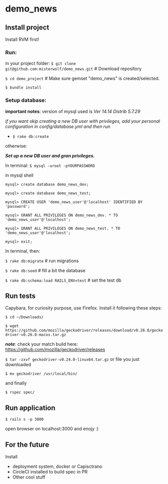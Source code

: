 # demo_news

## Install project
Install RVM first!

### Run:
in your project folder:
`$ git clone git@github.com:misterwolf/demo_news.git` # Download repository

`$ cd demo_project` # Make sure gemset "demo_news" is created/selected.

`$ bundle install`

### Setup database:

**important notes**: version of mysql used is _Ver 14.14 Distrib 5.7.29_

_if you want skip creating a new DB user with privileges, add your personal configuration in *config/database.yml* and then run_ 
   - `$ rake db:create`

otherwise:

***Set up a new DB user and gran privileges.***

In terminal:
`$ mysql -uroot -pYOURPASSWORD`

in mysql shell

`mysql> create database demo_news_dev;`

`mysql> create database demo_news_test;`

`mysql> CREATE USER 'demo_news_user'@'localhost' IDENTIFIED BY 'password';`

`mysql> GRANT ALL PRIVILEGES ON demo_news_dev. * TO 'demo_news_user'@'localhost';`

`mysql> GRANT ALL PRIVILEGES ON demo_news_test. * TO 'demo_news_user'@'localhost';`

`mysql> exit;`

In terminal, then:

`$ rake db:migrate` # run migrations

`$ rake db:seed` # fill a bit the database

`$ rake db:schema:load RAILS_ENV=test` # set the test db

## Run tests

Capybara, for curiosity purpose, use Firefox. Install it following these steps:

`$ cd ~/Downloads/`

`$ wget https://github.com/mozilla/geckodriver/releases/download/v0.26.0/geckodriver-v0.26.0-macos.tar.gz`

***note***: check your match build here: https://github.com/mozilla/geckodriver/releases

`$ tar -zxvf geckodriver-v0.24.0-linux64.tar.gz` or file you just downloaded

`$ mv geckodriver /usr/local/bin/`

and finally

`$ rspec spec/`

## Run application

`$ rails s -p 3000`

open browser on localhost:3000 and enojy :)



## For the future
 Install
  - deployment system, docker or Capisctrano
  - CircleCI installed to build spec in PR
  - Other cool stuff
